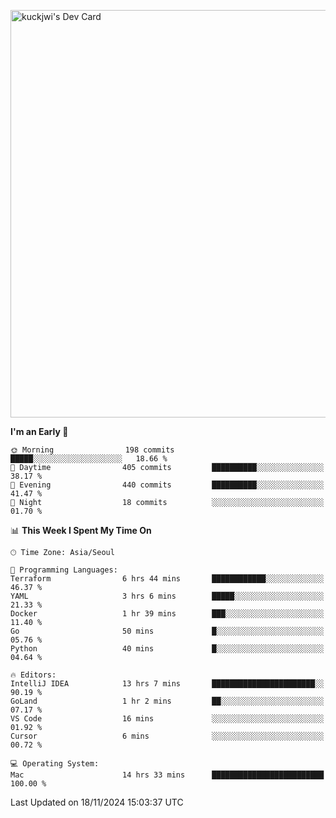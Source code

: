 <a href="https://app.daily.dev/kuckhwancho"><img src="https://api.daily.dev/devcards/v2/efef39c8028947428b3c0b486b9cd9b6.png?r=iz2&type=wide" width="652" alt="kuckjwi's Dev Card"/></a>

<!--START_SECTION:waka-->
**I'm an Early 🐤** 

```text
🌞 Morning                198 commits         █████░░░░░░░░░░░░░░░░░░░░   18.66 % 
🌆 Daytime                405 commits         ██████████░░░░░░░░░░░░░░░   38.17 % 
🌃 Evening                440 commits         ██████████░░░░░░░░░░░░░░░   41.47 % 
🌙 Night                  18 commits          ░░░░░░░░░░░░░░░░░░░░░░░░░   01.70 % 
```


📊 **This Week I Spent My Time On** 

```text
🕑︎ Time Zone: Asia/Seoul

💬 Programming Languages: 
Terraform                6 hrs 44 mins       ████████████░░░░░░░░░░░░░   46.37 % 
YAML                     3 hrs 6 mins        █████░░░░░░░░░░░░░░░░░░░░   21.33 % 
Docker                   1 hr 39 mins        ███░░░░░░░░░░░░░░░░░░░░░░   11.40 % 
Go                       50 mins             █░░░░░░░░░░░░░░░░░░░░░░░░   05.76 % 
Python                   40 mins             █░░░░░░░░░░░░░░░░░░░░░░░░   04.64 % 

🔥 Editors: 
IntelliJ IDEA            13 hrs 7 mins       ███████████████████████░░   90.19 % 
GoLand                   1 hr 2 mins         ██░░░░░░░░░░░░░░░░░░░░░░░   07.17 % 
VS Code                  16 mins             ░░░░░░░░░░░░░░░░░░░░░░░░░   01.92 % 
Cursor                   6 mins              ░░░░░░░░░░░░░░░░░░░░░░░░░   00.72 % 

💻 Operating System: 
Mac                      14 hrs 33 mins      █████████████████████████   100.00 % 
```


 Last Updated on 18/11/2024 15:03:37 UTC
<!--END_SECTION:waka-->

